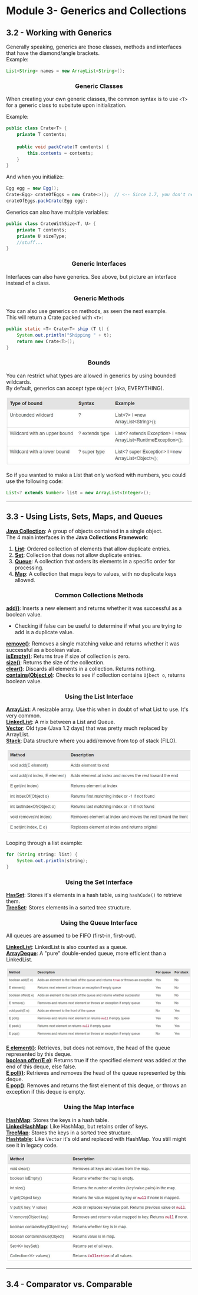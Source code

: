 # Module 3- Generics and Collections

## 3.2 - Working with Generics

Generally speaking, generics are those classes, methods and interfaces that have the diamond/angle brackets.  
Example:

```java
List<String> names = new ArrayList<String>();
```

### <div style="text-align:center">**Generic Classes**</div>

When creating your own generic classes, the common syntax is to use `<T>` for a generic class to subsitute upon initialization.

Example:

```java
public class Crate<T> {
    private T contents;

    public void packCrate(T contents) {
        this.contents = contents;
    }
}
```

And when you initialize:

```java
Egg egg = new Egg();
Crate<Egg> crateOfEggs = new Crate<>();  // <-- Since 1.7, you don't need to name the second diamond
crateOfEggs.packCrate(Egg egg);
```

Generics can also have multiple variables:

```java
public class CrateWithSize<T, U> {
    private T contents;
    private U sizeType;
    //stuff...
}
```

### <div style="text-align:center">**Generic Interfaces**</div>

Interfaces can also have generics. See above, but picture an interface instead of a class.

### <div style="text-align:center">**Generic Methods**</div>

You can also use generics on methods, as seen the next example.  
This will return a Crate packed with `<T>`:

```java
public static <T> Crate<T> ship (T t) {
    System.out.println("Shipping " + t);
    return new Crate<T>();
}
```

### <div style="text-align:center">**Bounds**</div>

You can restrict what types are allowed in generics by using bounded wildcards.  
By default, generics can accept type `Object` (aka, EVERYTHING).

![3.1](./img/3.1.jpg)

So if you wanted to make a List that only worked with numbers, you could use the following code:

```java
List<? extends Number> list = new ArrayList<Integer>();
```

---

## 3.3 - Using Lists, Sets, Maps, and Queues

<u>**Java Collection**</u>: A group of objects contained in a single object.  
The 4 main interfaces in the **Java Collections Framework**:

1. <u>**List**</u>: Ordered collection of elements that allow duplicate entries.
2. <u>**Set**</u>: Collection that does not allow duplicate entries.
3. <u>**Queue**</u>: A collection that orders its elements in a specific order for processing.
4. <u>**Map**</u>: A collection that maps keys to values, with no duplicate keys allowed.

### <div style="text-align:center">Common Collections Methods</div>

<u>**add()**</u>: Inserts a new element and returns whether it was successful as a boolean value.

- Checking if false can be useful to determine if what you are trying to add is a duplicate value.

<u>**remove()**</u>: Removes a single matching value and returns whether it was successful as a boolean value.  
<u>**isEmpty()**</u>: Returns true if size of collection is zero.  
<u>**size()**</u>: Returns the size of the collection.  
<u>**clear()**</u>: Discards all elements in a collection. Returns nothing.  
<u>**contains(Object o)**</u>: Checks to see if collection contains `Ojbect o`, returns boolean value.

### <div style="text-align:center">Using the List Interface</div>

<u>**ArrayList**</u>: A resizable array. Use this when in doubt of what List to use. It's very common.  
<u>**LinkedList**</u>: A mix between a List and Queue.  
<u>**Vector**</u>: Old type (Java 1.2 days) that was pretty much replaced by ArrayList.  
<u>**Stack**</u>: Data structure where you add/remove from top of stack (FILO).

![3.2](./img/3.2.jpg)

Looping through a list example:

```java
for (String string: list) {
    System.out.println(string);
}
```

### <div style="text-align:center">Using the Set Interface</div>

<u>**HasSet**</u>: Stores it's elements in a hash table, using `hashCode()` to retrieve them.  
<u>**TreeSet**</u>: Stores elements in a sorted tree structure.

### <div style="text-align:center">Using the Queue Interface</div>

All queues are assumed to be FIFO (first-in, first-out).

<u>**LinkedList**</u>: LinkedList is also counted as a queue.  
<u>**ArrayDeque**</u>: A "pure" double-ended queue, more efficient than a LinkedList.

![3.3](./img/3.3.jpg)

<u>**E element()**</u>: Retrieves, but does not remove, the head of the queue represented by this deque.  
<u>**boolean offer(E e)**</u>: Returns true if the specified element was added at the end of this deque, else false.  
<u>**E poll()**</u>: Retrieves and removes the head of the queue represented by this deque.  
<u>**E pop()**</u>: Removes and returns the first element of this deque, or throws an exception if this deque is empty.

### <div style="text-align:center">Using the Map Interface</div>

<u>**HashMap**</u>: Stores the keys in a hash table.  
<u>**LinkedHashMap**</u>: Like HashMap, but retains order of keys.  
<u>**TreeMap**</u>: Stores the keys in a sorted tree structure.  
<u>**Hashtable**</u>: Like `Vector` it's old and replaced with HashMap. You still might see it in legacy code.

![3.4](./img/3.4.jpg)

---

## 3.4 - Comparator vs. Comparable

